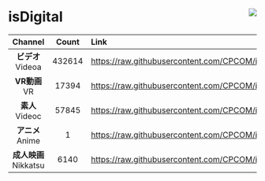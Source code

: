 # isDigital <img align="right" src="https://img.shields.io/github/last-commit/CPCOM/isDigital"/>  
  
| Channel | Count | Link |  
| :-----: | :---: | :--- |  
|**ビデオ**<br />Videoa | 432614 | https://raw.githubusercontent.com/CPCOM/isDigital/main/Videoa.txt |  
|**VR動画**<br />VR | 17394 | https://raw.githubusercontent.com/CPCOM/isDigital/main/VR.txt |  
|**素人**<br />Videoc | 57845 | https://raw.githubusercontent.com/CPCOM/isDigital/main/Videoc.txt |  
|**アニメ**<br />Anime | 1 | https://raw.githubusercontent.com/CPCOM/isDigital/main/Anime.txt |  
|**成人映画**<br />Nikkatsu | 6140 | https://raw.githubusercontent.com/CPCOM/isDigital/main/Nikkatsu.txt |  